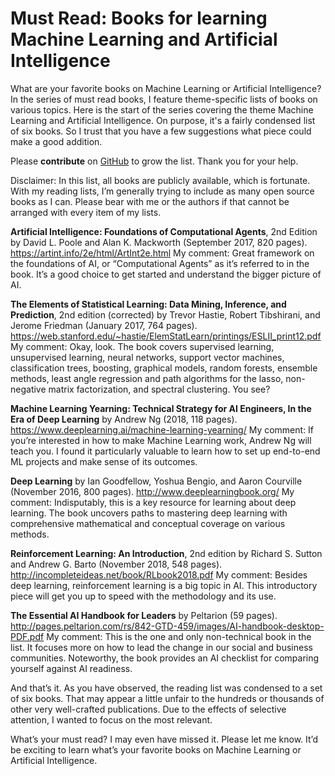 # Must Read: Books for learning Machine Learning and Artificial Intelligence


What are your favorite books on Machine Learning or Artificial Intelligence? In the series of must read books, I feature theme-specific lists of books on various topics. Here is the start of the series covering the theme Machine Learning and Artificial Intelligence. On purpose, it's a fairly condensed list of six books. So I trust that you have a few suggestions what piece could make a good addition.

<!--more-->

Please **contribute** on [GitHub](https://github.com/siegstedt/machinemind/blob/main/content/posts/must-read-books-for-learning-ml-ai.md) to grow the list. Thank you for your help.

Disclaimer: In this list, all books are publicly available, which is fortunate. With my reading lists, I’m generally trying to include as many open source books as I can. Please bear with me or the authors if that cannot be arranged with every item of my lists.

**Artificial Intelligence: Foundations of Computational Agents**, 2nd Edition by David L. Poole and Alan K. Mackworth (September 2017, 820 pages).
https://artint.info/2e/html/ArtInt2e.html
My comment: Great framework on the foundations of AI, or “Computational Agents” as it’s referred to in the book. It’s a good choice to get started and understand the bigger picture of AI.

**The Elements of Statistical Learning: Data Mining, Inference, and Prediction**, 2nd edition (corrected) by Trevor Hastie, Robert Tibshirani, and Jerome Friedman (January 2017, 764 pages).
https://web.stanford.edu/~hastie/ElemStatLearn/printings/ESLII_print12.pdf
My comment: Okay, look. The book covers supervised learning, unsupervised learning, neural networks, support vector machines, classification trees, boosting, graphical models, random forests, ensemble methods, least angle regression and path algorithms for the lasso, non-negative matrix factorization, and spectral clustering. You see?

**Machine Learning Yearning: Technical Strategy for AI Engineers, In the Era of Deep Learning** by Andrew Ng (2018, 118 pages).
https://www.deeplearning.ai/machine-learning-yearning/
My comment: If you’re interested in how to make Machine Learning work, Andrew Ng will teach you. I found it particularly valuable to learn how to set up end-to-end ML projects and make sense of its outcomes.

**Deep Learning** by Ian Goodfellow, Yoshua Bengio, and Aaron Courville (November 2016, 800 pages).
http://www.deeplearningbook.org/
My comment: Indisputably, this is a key resource for learning about deep learning. The book uncovers paths to mastering deep learning with comprehensive mathematical and conceptual coverage on various methods.

**Reinforcement Learning: An Introduction**, 2nd edition by Richard S. Sutton and Andrew G. Barto (November 2018, 548 pages).
http://incompleteideas.net/book/RLbook2018.pdf
My comment: Besides deep learning, reinforcement learning is a big topic in AI. This introductory piece will get you up to speed with the methodology and its use.

**The Essential AI Handbook for Leaders** by Peltarion (59 pages).
http://pages.peltarion.com/rs/842-GTD-459/images/AI-handbook-desktop-PDF.pdf
My comment: This is the one and only non-technical book in the list. It focuses more on how to lead the change in our social and business communities. Noteworthy, the book provides an AI checklist for comparing yourself against AI readiness.

And that’s it. As you have observed, the reading list was condensed to a set of six books. That may appear a little unfair to the hundreds or thousands of other very well-crafted publications. Due to the effects of selective attention, I wanted to focus on the most relevant.

What’s your must read? I may even have missed it. Please let me know. It’d be exciting to learn what’s your favorite books on Machine Learning or Artificial Intelligence.
